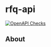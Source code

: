 # rfq-api

[![OpenAPI Checks](https://github.com/KrennKristof/rfq-api/actions/workflows/actions.yml/badge.svg)](https://github.com/KrennKristof/rfq-api/actions/workflows/actions.yml)

## About
